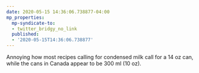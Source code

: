 ```yaml
---
date: 2020-05-15 14:36:06.738877-04:00
mp_properties:
  mp-syndicate-to:
  - twitter_bridgy_no_link
  published:
  - '2020-05-15T14:36:06.738877'
---
```


Annoying how most recipes calling for condensed milk call for a 14 oz can, while the cans in Canada appear to be 300 ml (10 oz).